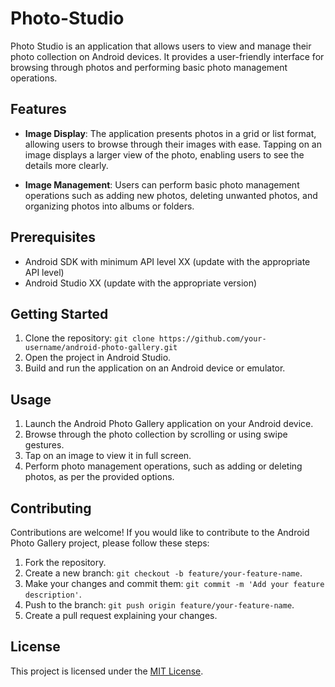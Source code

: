 # Photo-Studio

Photo Studio is an application that allows users to view and manage their photo collection on Android devices. It provides a user-friendly interface for browsing through photos and performing basic photo management operations.

## Features

- **Image Display**: The application presents photos in a grid or list format, allowing users to browse through their images with ease. Tapping on an image displays a larger view of the photo, enabling users to see the details more clearly.

- **Image Management**: Users can perform basic photo management operations such as adding new photos, deleting unwanted photos, and organizing photos into albums or folders.

## Prerequisites

- Android SDK with minimum API level XX (update with the appropriate API level)
- Android Studio XX (update with the appropriate version)

## Getting Started

1. Clone the repository: `git clone https://github.com/your-username/android-photo-gallery.git`
2. Open the project in Android Studio.
3. Build and run the application on an Android device or emulator.

## Usage

1. Launch the Android Photo Gallery application on your Android device.
2. Browse through the photo collection by scrolling or using swipe gestures.
3. Tap on an image to view it in full screen.
4. Perform photo management operations, such as adding or deleting photos, as per the provided options.

## Contributing

Contributions are welcome! If you would like to contribute to the Android Photo Gallery project, please follow these steps:

1. Fork the repository.
2. Create a new branch: `git checkout -b feature/your-feature-name`.
3. Make your changes and commit them: `git commit -m 'Add your feature description'`.
4. Push to the branch: `git push origin feature/your-feature-name`.
5. Create a pull request explaining your changes.

## License

This project is licensed under the [MIT License](LICENSE).

